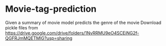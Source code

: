# Movie-tag-prediction
Given a summary of movie model  predicts the genre of the movie
Download pickle files from https://drive.google.com/drive/folders/1NvRRMU9eO4SCEiNG2f-QGFRJmMQETMlG?usp=sharing
